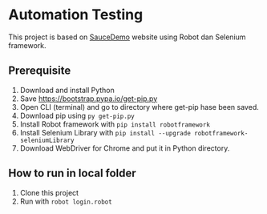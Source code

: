 # Automation Testing

This project is based on [SauceDemo]() website using Robot dan Selenium framework. 

## Prerequisite
1. Download and install Python
2. Save https://bootstrap.pypa.io/get-pip.py
3. Open CLI (terminal) and go to directory where get-pip hase been saved.
4. Download pip using `py get-pip.py`
5. Install Robot framework with `pip install robotframework`
6. Install Selenium Library with `pip install --upgrade robotframework-seleniumLibrary`
7. Download WebDriver for Chrome and put it in Python directory.

## How to run in local folder
1. Clone this project
2. Run with `robot login.robot`
